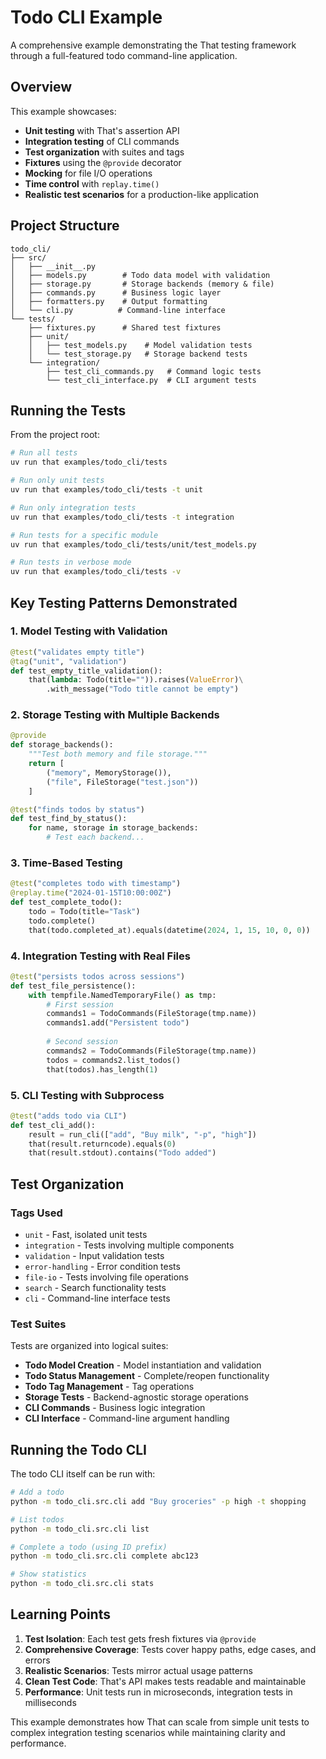 # Todo CLI Example

A comprehensive example demonstrating the That testing framework through a full-featured todo command-line application.

## Overview

This example showcases:
- **Unit testing** with That's assertion API
- **Integration testing** of CLI commands
- **Test organization** with suites and tags
- **Fixtures** using the `@provide` decorator
- **Mocking** for file I/O operations
- **Time control** with `replay.time()`
- **Realistic test scenarios** for a production-like application

## Project Structure

```
todo_cli/
├── src/
│   ├── __init__.py
│   ├── models.py        # Todo data model with validation
│   ├── storage.py       # Storage backends (memory & file)
│   ├── commands.py      # Business logic layer
│   ├── formatters.py    # Output formatting
│   └── cli.py          # Command-line interface
└── tests/
    ├── fixtures.py      # Shared test fixtures
    ├── unit/
    │   ├── test_models.py    # Model validation tests
    │   └── test_storage.py   # Storage backend tests
    └── integration/
        ├── test_cli_commands.py   # Command logic tests
        └── test_cli_interface.py  # CLI argument tests
```

## Running the Tests

From the project root:

```bash
# Run all tests
uv run that examples/todo_cli/tests

# Run only unit tests
uv run that examples/todo_cli/tests -t unit

# Run only integration tests
uv run that examples/todo_cli/tests -t integration

# Run tests for a specific module
uv run that examples/todo_cli/tests/unit/test_models.py

# Run tests in verbose mode
uv run that examples/todo_cli/tests -v
```

## Key Testing Patterns Demonstrated

### 1. Model Testing with Validation

```python
@test("validates empty title")
@tag("unit", "validation")
def test_empty_title_validation():
    that(lambda: Todo(title="")).raises(ValueError)\
        .with_message("Todo title cannot be empty")
```

### 2. Storage Testing with Multiple Backends

```python
@provide
def storage_backends():
    """Test both memory and file storage."""
    return [
        ("memory", MemoryStorage()),
        ("file", FileStorage("test.json"))
    ]

@test("finds todos by status")
def test_find_by_status():
    for name, storage in storage_backends:
        # Test each backend...
```

### 3. Time-Based Testing

```python
@test("completes todo with timestamp")
@replay.time("2024-01-15T10:00:00Z")
def test_complete_todo():
    todo = Todo(title="Task")
    todo.complete()
    that(todo.completed_at).equals(datetime(2024, 1, 15, 10, 0, 0))
```

### 4. Integration Testing with Real Files

```python
@test("persists todos across sessions")
def test_file_persistence():
    with tempfile.NamedTemporaryFile() as tmp:
        # First session
        commands1 = TodoCommands(FileStorage(tmp.name))
        commands1.add("Persistent todo")
        
        # Second session
        commands2 = TodoCommands(FileStorage(tmp.name))
        todos = commands2.list_todos()
        that(todos).has_length(1)
```

### 5. CLI Testing with Subprocess

```python
@test("adds todo via CLI")
def test_cli_add():
    result = run_cli(["add", "Buy milk", "-p", "high"])
    that(result.returncode).equals(0)
    that(result.stdout).contains("Todo added")
```

## Test Organization

### Tags Used

- `unit` - Fast, isolated unit tests
- `integration` - Tests involving multiple components
- `validation` - Input validation tests
- `error-handling` - Error condition tests
- `file-io` - Tests involving file operations
- `search` - Search functionality tests
- `cli` - Command-line interface tests

### Test Suites

Tests are organized into logical suites:
- **Todo Model Creation** - Model instantiation and validation
- **Todo Status Management** - Complete/reopen functionality
- **Todo Tag Management** - Tag operations
- **Storage Tests** - Backend-agnostic storage operations
- **CLI Commands** - Business logic integration
- **CLI Interface** - Command-line argument handling

## Running the Todo CLI

The todo CLI itself can be run with:

```bash
# Add a todo
python -m todo_cli.src.cli add "Buy groceries" -p high -t shopping

# List todos
python -m todo_cli.src.cli list

# Complete a todo (using ID prefix)
python -m todo_cli.src.cli complete abc123

# Show statistics
python -m todo_cli.src.cli stats
```

## Learning Points

1. **Test Isolation**: Each test gets fresh fixtures via `@provide`
2. **Comprehensive Coverage**: Tests cover happy paths, edge cases, and errors
3. **Realistic Scenarios**: Tests mirror actual usage patterns
4. **Clean Test Code**: That's API makes tests readable and maintainable
5. **Performance**: Unit tests run in microseconds, integration tests in milliseconds

This example demonstrates how That can scale from simple unit tests to complex integration testing scenarios while maintaining clarity and performance.